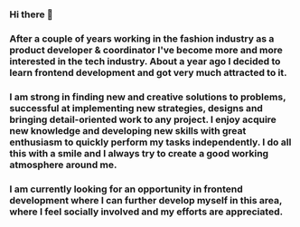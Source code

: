 ### Hi there 👋

### After a couple of years working in the fashion industry as a product developer & coordinator I've become more and more interested in the tech industry. About a year ago I decided to learn frontend development and got very much attracted to it. 

### I am strong in finding new and creative solutions to problems, successful at implementing new strategies, designs and bringing detail-oriented work to any project. I enjoy acquire new knowledge and developing new skills with great enthusiasm to quickly perform my tasks independently. I do all this with a smile and I always try to create a good working atmosphere around me.

### I am currently looking for an opportunity in frontend development where I can further develop myself in this area, where I feel socially involved and my efforts are appreciated. 
